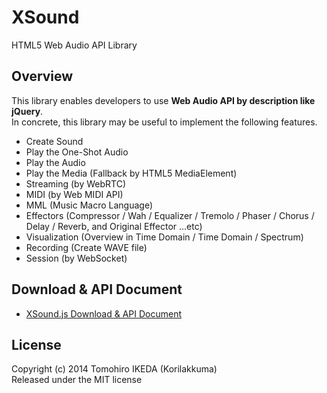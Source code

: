 XSound
=========
  
HTML5 Web Audio API Library
  
## Overview
  
This library enables developers to use **Web Audio API by description like jQuery**.  
In concrete, this library may be useful to implement the following features.
  
* Create Sound
* Play the One-Shot Audio
* Play the Audio
* Play the Media (Fallback by HTML5 MediaElement)
* Streaming (by WebRTC)
* MIDI (by Web MIDI API)
* MML (Music Macro Language)
* Effectors (Compressor / Wah / Equalizer / Tremolo / Phaser / Chorus / Delay / Reverb, and Original Effector ...etc)
* Visualization (Overview in Time Domain / Time Domain / Spectrum)
* Recording (Create WAVE file)
* Session (by WebSocket)
  
## Download & API Document
  
* [XSound.js Download & API Document](https://korilakkuma.github.io/XSound/)
  
## License
  
Copyright (c) 2014 Tomohiro IKEDA (Korilakkuma)  
Released under the MIT license
  
